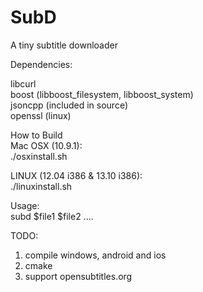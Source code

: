 SubD
====

A tiny subtitle downloader



Dependencies:

libcurl           
boost (libboost_filesystem, libboost_system)        
jsoncpp (included in source)      
openssl (linux)      

How to Build       
Mac OSX (10.9.1):        
./osxinstall.sh    

LINUX (12.04 i386 & 13.10 i386):    
./linuxinstall.sh     

Usage:    
subd $file1 $file2 ....    


TODO:    
1. compile windows, android and ios    
2. cmake    
3. support opensubtitles.org    
